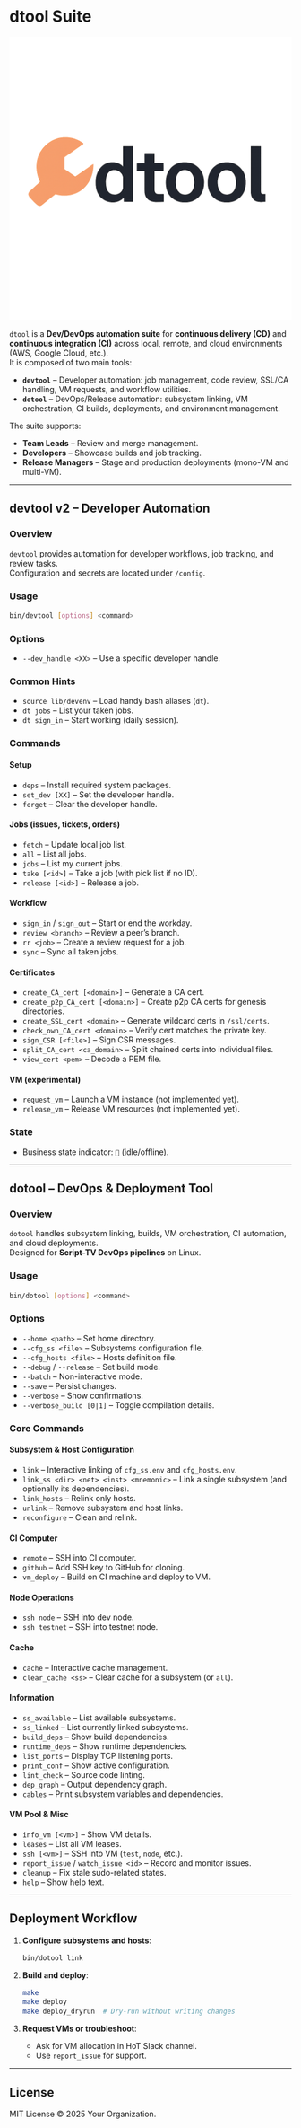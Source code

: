 # dtool Suite

![dtool logo](logo.png)

`dtool` is a **Dev/DevOps automation suite** for **continuous delivery (CD)** and **continuous integration (CI)** across local, remote, and cloud environments (AWS, Google Cloud, etc.).  
It is composed of two main tools:

- **`devtool`** – Developer automation: job management, code review, SSL/CA handling, VM requests, and workflow utilities.
- **`dotool`** – DevOps/Release automation: subsystem linking, VM orchestration, CI builds, deployments, and environment management.

The suite supports:
- **Team Leads** – Review and merge management.  
- **Developers** – Showcase builds and job tracking.  
- **Release Managers** – Stage and production deployments (mono-VM and multi-VM).

---

## devtool v2 – Developer Automation

### Overview
`devtool` provides automation for developer workflows, job tracking, and review tasks.  
Configuration and secrets are located under `/config`.

### Usage
```bash
bin/devtool [options] <command>
```

### Options
- `--dev_handle <XX>` – Use a specific developer handle.

### Common Hints
- `source lib/devenv` – Load handy bash aliases (`dt`).
- `dt jobs` – List your taken jobs.
- `dt sign_in` – Start working (daily session).

### Commands
#### Setup
- `deps` – Install required system packages.
- `set_dev [XX]` – Set the developer handle.
- `forget` – Clear the developer handle.

#### Jobs (issues, tickets, orders)
- `fetch` – Update local job list.
- `all` – List all jobs.
- `jobs` – List my current jobs.
- `take [<id>]` – Take a job (with pick list if no ID).
- `release [<id>]` – Release a job.

#### Workflow
- `sign_in` / `sign_out` – Start or end the workday.
- `review <branch>` – Review a peer’s branch.
- `rr <job>` – Create a review request for a job.
- `sync` – Sync all taken jobs.

#### Certificates
- `create_CA_cert [<domain>]` – Generate a CA cert.
- `create_p2p_CA_cert [<domain>]` – Create p2p CA certs for genesis directories.
- `create_SSL_cert <domain>` – Generate wildcard certs in `/ssl/certs`.
- `check_own_CA_cert <domain>` – Verify cert matches the private key.
- `sign_CSR [<file>]` – Sign CSR messages.
- `split_CA_cert <ca_domain>` – Split chained certs into individual files.
- `view_cert <pem>` – Decode a PEM file.

#### VM (experimental)
- `request_vm` – Launch a VM instance (not implemented yet).
- `release_vm` – Release VM resources (not implemented yet).

### State
- Business state indicator: `🔴` (idle/offline).

---

## dotool – DevOps & Deployment Tool

### Overview
`dotool` handles subsystem linking, builds, VM orchestration, CI automation, and cloud deployments.  
Designed for **Script-TV DevOps pipelines** on Linux.

### Usage
```bash
bin/dotool [options] <command>
```

### Options
- `--home <path>` – Set home directory.
- `--cfg_ss <file>` – Subsystems configuration file.
- `--cfg_hosts <file>` – Hosts definition file.
- `--debug` / `--release` – Set build mode.
- `--batch` – Non-interactive mode.
- `--save` – Persist changes.
- `--verbose` – Show confirmations.
- `--verbose_build [0|1]` – Toggle compilation details.

### Core Commands
#### Subsystem & Host Configuration
- `link` – Interactive linking of `cfg_ss.env` and `cfg_hosts.env`.
- `link_ss <dir> <net> <inst> <mnemonic>` – Link a single subsystem (and optionally its dependencies).
- `link_hosts` – Relink only hosts.
- `unlink` – Remove subsystem and host links.
- `reconfigure` – Clean and relink.

#### CI Computer
- `remote` – SSH into CI computer.
- `github` – Add SSH key to GitHub for cloning.
- `vm_deploy` – Build on CI machine and deploy to VM.

#### Node Operations
- `ssh node` – SSH into dev node.
- `ssh testnet` – SSH into testnet node.

#### Cache
- `cache` – Interactive cache management.
- `clear_cache <ss>` – Clear cache for a subsystem (or `all`).

#### Information
- `ss_available` – List available subsystems.
- `ss_linked` – List currently linked subsystems.
- `build_deps` – Show build dependencies.
- `runtime_deps` – Show runtime dependencies.
- `list_ports` – Display TCP listening ports.
- `print_conf` – Show active configuration.
- `lint_check` – Source code linting.
- `dep_graph` – Output dependency graph.
- `cables` – Print subsystem variables and dependencies.

#### VM Pool & Misc
- `info_vm [<vm>]` – Show VM details.
- `leases` – List all VM leases.
- `ssh [<vm>]` – SSH into VM (`test`, `node`, etc.).
- `report_issue` / `watch_issue <id>` – Record and monitor issues.
- `cleanup` – Fix stale sudo-related states.
- `help` – Show help text.

---

## Deployment Workflow

1. **Configure subsystems and hosts**:
   ```bash
   bin/dotool link
   ```

2. **Build and deploy**:
   ```bash
   make
   make deploy
   make deploy_dryrun  # Dry-run without writing changes
   ```

3. **Request VMs or troubleshoot**:
   - Ask for VM allocation in HoT Slack channel.
   - Use `report_issue` for support.

---

## License

MIT License © 2025 Your Organization.
